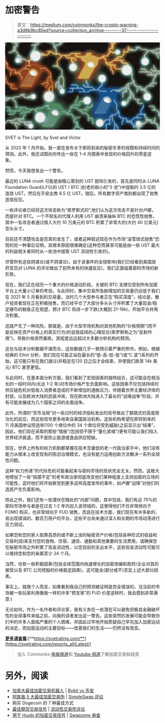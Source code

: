 # 加密警告

> 原文：<https://medium.com/coinmonks/the-crypto-warning-a3d6b9bc85ed?source=collection_archive---------37----------------------->

![](img/9e97240309bf0af8d96f0d4c0c09a6b8.png)

SVET is The Light, by Svet and Victor

从 2022 年 1 月开始，我一直在发布关于即将到来的秘密冬季的规模和持续时间的预测。此外，我还试图向你传达一些在 1-4 月图表中发现的价格回升的零星迹象。

然而，今天我想发出一个警告。

最近的 LUNA crush 可能是由精心策划的 UST 脱钩引发的，首先是同时从 LUNA Foundation Guard(LFG)的 UST / BTC 池(老的和小的“3 池”)中提取约 3.5 亿的连锁 UST，然后在币安出售 6.5 亿 UST。随后，所有数字资产类别都出现了抛售连锁反应。

一些评论者已经将这次攻击称为“索罗斯式的”,他们认为这次攻击不是针对卢娜，而是针对 BTC。一个不知名的代理人利用 UST 崩溃来操纵 BTC 的恐慌性抛售，其中一名攻击者通过借入大约 10 万美元的 BTC 积累了非常大的(大约 40 亿美元)空头头寸。

目前还不清楚攻击是否真的发生了，或者这种叙述现在作为市场“滚雪球式抛售”恐慌的另一种事后证明，其根本原因很难确定(这种恐慌甚至可能是由一些 UST 最大的利益相关者同时从一些池中提取 UST 流动性引发的)。

尽管所有这些阴谋论(或不阴谋论)，由于该事件的全球影响(我们已经看到美国政府官员对 LUNA 的评论做出了前所未有的快速反应)，我们正面临着密码市场的新形势。

现在，我们正在经历一个重大的价格波动阶段，关键的 BTC 支撑位受到所有加密平台上大量小订单的考验。与此同时，集中交易所急剧增加的交易量仍远低于我们在 2021 年 5 月看到的交易量，当时几个大型参与者正在“购买深度”。结论是，散户投资者现在正在积极抛售，而已经平仓了大部分多头头寸并积累了大量现金/稳定硬币的鲸鱼正在观望，预计 BTC 将进一步下跌(大概到 21-19k)，开始平仓并再次积累。

这就产生了一种风险，那就是，由于大型市场机构对其他机构的“价格预期”(而不是反映在资产价格上的真实行为)的自我延续的心理反应(索罗斯称之为“反射作用”)，导致价格突然暴跌，其程度远远超过大多数分析机构的预测。

这也与技术分析数据不谋而合，这些数据几乎一致预示着严重的熊市。例如，根据经典的 Elliot 分析，我们现在可能正站在最长的“低-高-低-低”(或“C 波”)系列的开始，这可能只有在我们通过(并稳定在)20 日之后才会结束，并使我们跌至 14k 美元/ BTC 甚至更低。

与此同时，在基本面分析方面，我们看到了宏观因素的独特组合，这可能会在相当长的一段时间内(长达 1-2 年)对市场价格产生负面影响。这些因素不仅包括持续的供应链危机对低收入消费者造成的不断增加的通胀压力，伴随着世界主要经济体的封锁，以及欧洲大陆的武装冲突，现在欧洲大陆进入了最长的“战壕战争”阶段，并有可能发展成为几个国家之间的全面战争。

此外，所谓的“货币当局”对一些过时的经济指标发出的信号做出了膝跳式的高度政治化的反应，而这些信号更多地来自美国政治机构，这些机构希望在即将到来的 11 月美国参议院选举(100 个席位中的 34 个席位将受到威胁)之前显示出“结果”。因此，他们现在采取的那些“措施”(包括但不限于“量化紧缩”)更有可能让我们陷入世界经济衰退，而不是防止能源或食品供应短缺。

现在，世界上所有的权力机制都掌握在技术含量低的老一代政治家手中，他们没有能力从根本上改变现有的陈旧治理模式，也没有能力运用创新方法解决一系列全球性问题。

这种“权力传递”的代际危机可能看起来与密码市场的现状完全无关。然而，这极大地增加了一些“摇摆不定”的老年政治家彻底改变他们某种程度上支持加密的立场的可能性，这时他们将开始察觉到更多这样高度宣传的事件，如卢娜“迫降”对他们的选民产生负面影响。

除此之外，我们还有一些潜伏在暗处的“内部”问题，其中包括，我们有近 70%的密码市场参与者是在过去 1-2 年内加入该领域的，这使得他们不仅非常倾向于 FOMO 购买，也非常倾向于 FUD 销售，而且在技术方面，我们现在有许多新的、易出现错误的、数百万用户的平台，这些平台尚未通过深入和长期的市场动荡进行压力测试。

如果您和您的家人依靠高昂的或不断上涨的秘密资产价格(包括各种形式的收益和交易利润)来支付您的食物、住宿、通信、通勤和其他重要的生活费用，请确保您在秘密市场之外积累了现金流动性，以您目前的支出水平，这些现金流动性可能可以维持您和您的亲属至少 24 个月。

当然，也有一些积极因素(包括全球范围内快速增长的加密改编和政府/企业对其的接受以及 BTC 公司控股的价格稳定因素)，这可能会(部分或不)否定上述大部分因素。

事实上，就我个人而言，如果看到我自己的预测被证明是完全错误的，当当前的市场被一些玩家利用像我一样的许多“预言家”的 FUD 价差逆转时，我会感到非常满意:)

无论如何，作为一名作者和评论家，我有义务在一些潜在可以避免但极具金融破坏性的全球事件来临之前，向我的读者发出这一警告。这些突然的发展可能会导致你们中的许多人面临严重的个人困难，并因此过早地开始质疑自己早先加入加密运动的决定，而加密运动的主要目标——改善我们的生活——仍然没有改变。

[**更多请查看**](https://svetrating.com/)**:**[**https://svetrating.com/**](https://svetrating.com/reports_all/Latest/)

> 加入 Coinmonks [电报频道](https://t.me/coincodecap)和 [Youtube 频道](https://www.youtube.com/c/coinmonks/videos)了解加密交易和投资

# 另外，阅读

*   [加拿大最佳加密交易机器人](https://coincodecap.com/5-best-crypto-trading-bots-in-canada) | [Bybit vs 币安](https://coincodecap.com/bybit-binance-moonxbt)
*   [阿联酋 5 大最佳加密交易所](https://coincodecap.com/best-crypto-exchanges-in-uae) | [SimpleSwap 评论](https://coincodecap.com/simpleswap-review)
*   购买 Dogecoin 的 7 种最佳方式
*   [最佳期货交易信号](https://coincodecap.com/futures-trading-signals) | [流动性交易所评论](https://coincodecap.com/liquid-exchange-review)
*   [用于 Huobi 的加密交易信号](https://coincodecap.com/huobi-crypto-trading-signals) | [Swapzone 审查](/coinmonks/swapzone-review-crypto-exchange-data-aggregator-e0ad78e55ed7)